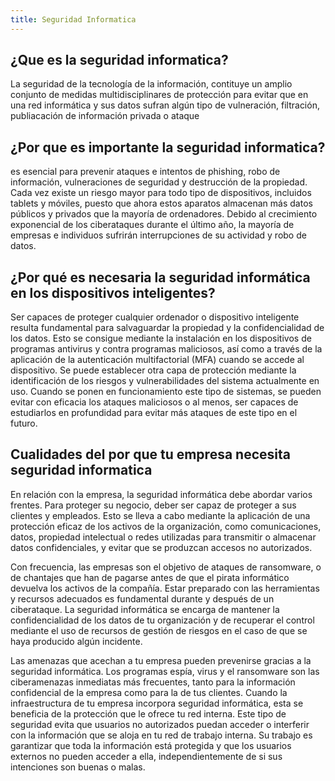 ```yaml
---
title: Seguridad Informatica
---
```


## ¿Que es la seguridad informatica?

La seguridad de la tecnología de la información, contituye un amplio conjunto de medidas multidisciplinares de protección para evitar que en una red informática y sus datos sufran algún tipo de vulneración, filtración, publiacación de información privada o ataque 

## ¿Por que es importante la seguridad informatica?

es esencial para prevenir ataques e intentos de phishing, robo de información, vulneraciones de seguridad y destrucción de la propiedad. Cada vez existe un riesgo mayor para todo tipo de dispositivos, incluidos tablets y móviles, puesto que ahora estos aparatos almacenan más datos públicos y privados que la mayoría de ordenadores. Debido al crecimiento exponencial de los ciberataques durante el último año, la mayoría de empresas e individuos sufrirán interrupciones de su actividad y robo de datos.

## ¿Por qué es necesaria la seguridad informática en los dispositivos inteligentes?

Ser capaces de proteger cualquier ordenador o dispositivo inteligente resulta fundamental para salvaguardar la propiedad y la confidencialidad de los datos. Esto se consigue mediante la instalación en los dispositivos de programas antivirus y contra programas maliciosos, así como a través de la aplicación de la autenticación multifactorial (MFA) cuando se accede al dispositivo. Se puede establecer otra capa de protección mediante la identificación de los riesgos y vulnerabilidades del sistema actualmente en uso. Cuando se ponen en funcionamiento este tipo de sistemas, se pueden evitar con eficacia los ataques maliciosos o al menos, ser capaces de estudiarlos en profundidad para evitar más ataques de este tipo en el futuro.

## Cualidades del por que tu empresa necesita seguridad informatica

En relación con la empresa, la seguridad informática debe abordar varios frentes. Para proteger su negocio, deber ser capaz de proteger a sus clientes y empleados. Esto se lleva a cabo mediante la aplicación de una protección eficaz de los activos de la organización, como comunicaciones, datos, propiedad intelectual o redes utilizadas para transmitir o almacenar datos confidenciales, y evitar que se produzcan accesos no autorizados.

Con frecuencia, las empresas son el objetivo de ataques de ransomware, o de chantajes que han de pagarse antes de que el pirata informático devuelva los activos de la compañía. Estar preparado con las herramientas y recursos adecuados es fundamental durante y después de un ciberataque. La seguridad informática se encarga de mantener la confidencialidad de los datos de tu organización y de recuperar el control mediante el uso de recursos de gestión de riesgos en el caso de que se haya producido algún incidente.

Las amenazas que acechan a tu empresa pueden prevenirse gracias a la seguridad informática. Los programas espía, virus y el ransomware son las ciberamenazas inmediatas más frecuentes, tanto para la información confidencial de la empresa como para la de tus clientes. Cuando la infraestructura de tu empresa incorpora seguridad informática, esta se beneficia de la protección que le ofrece tu red interna. Este tipo de seguridad evita que usuarios no autorizados puedan acceder o interferir con la información que se aloja en tu red de trabajo interna. Su trabajo es garantizar que toda la información está protegida y que los usuarios externos no pueden acceder a ella, independientemente de si sus intenciones son buenas o malas.

